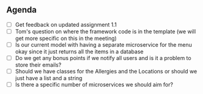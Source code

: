 
## Agenda
- [ ] Get feedback on updated assignment 1.1
- [ ] Tom's question on where the framework code is in the template (we will get more specific on this in the meeting)
- [ ] Is our current model with having a separate microservice for the menu okay since it just returns all the items in a database
- [ ] Do we get any bonus points if we notify all users and is it a problem to store their emails?
- [ ] Should we have classes for the Allergies and the Locations or should we just have a list and a string
- [ ] Is there a specific number of microservices we should aim for?